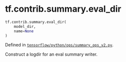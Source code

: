 <div itemscope itemtype="http://developers.google.com/ReferenceObject">
<meta itemprop="name" content="tf.contrib.summary.eval_dir" />
<meta itemprop="path" content="Stable" />
</div>

# tf.contrib.summary.eval_dir

``` python
tf.contrib.summary.eval_dir(
    model_dir,
    name=None
)
```



Defined in [`tensorflow/python/ops/summary_ops_v2.py`](/code/stable/tensorflow/python/ops/summary_ops_v2.py).

Construct a logdir for an eval summary writer.